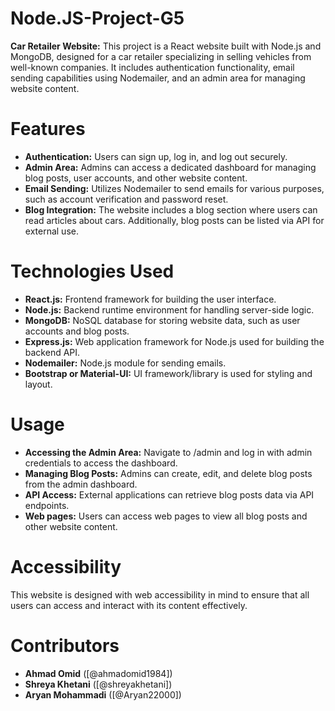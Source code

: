# Node.JS-Project-G5

**Car Retailer Website:**
This project is a React website built with Node.js and MongoDB, designed for a car retailer specializing in selling vehicles from well-known companies. It includes authentication functionality, email sending capabilities using Nodemailer, and an admin area for managing website content.

# Features
- **Authentication:** Users can sign up, log in, and log out securely.
- **Admin Area:** Admins can access a dedicated dashboard for managing blog posts, user accounts, and other website content.
- **Email Sending:** Utilizes Nodemailer to send emails for various purposes, such as account verification and password reset.
- **Blog Integration:** The website includes a blog section where users can read articles about cars. Additionally, blog posts can be listed via API for external use.

# Technologies Used
- **React.js:** Frontend framework for building the user interface.
- **Node.js:** Backend runtime environment for handling server-side logic.
- **MongoDB:** NoSQL database for storing website data, such as user accounts and blog posts.
- **Express.js:** Web application framework for Node.js used for building the backend API.
- **Nodemailer:** Node.js module for sending emails.
- **Bootstrap or Material-UI:** UI framework/library is used for styling and layout.

# Usage
- **Accessing the Admin Area:** Navigate to /admin and log in with admin credentials to access the dashboard.
- **Managing Blog Posts:** Admins can create, edit, and delete blog posts from the admin dashboard.
- **API Access:** External applications can retrieve blog posts data via API endpoints.
- **Web pages:** Users can access web pages to view all blog posts and other website content.


# Accessibility
This website is designed with web accessibility in mind to ensure that all users can access and interact with its content effectively.

# Contributors
- **Ahmad Omid** ([@ahmadomid1984])
- **Shreya Khetani** ([@shreyakhetani])
- **Aryan Mohammadi** ([@Aryan22000])